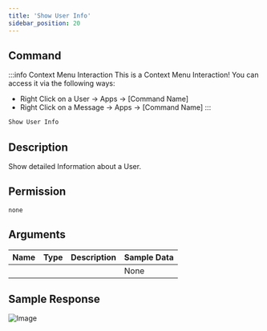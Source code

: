 ```yaml
---
title: 'Show User Info'
sidebar_position: 20
---
```


## Command
:::info Context Menu Interaction
This is a Context Menu Interaction! You can access it via the following ways:
- Right Click on a User -> Apps -> [Command Name]
- Right Click on a Message -> Apps -> [Command Name]
:::
```txt
Show User Info
```

## Description
Show detailed Information about a User.

## Permission
` none `

## Arguments
| Name | Type | Description | Sample Data |
| ---- | ---- | ----------- | ----------- |
|  |  |  | None |

## Sample Response
![Image](https://cdn.utilbot.co/2021-08-13_23-58-19_9af915fb-ac12-409e-a5e1-cec837901824.png)
